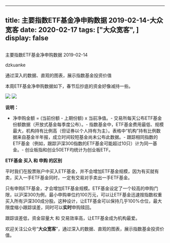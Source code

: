 
---
title:   主要指数ETF基金净申购数据 2019-02-14-大众宽客
date: 2020-02-17
tags: ["大众宽客", ]
display: false
---


## 



主要指数ETF基金净申购数据 2019-02-14




dzkuanke




通过深入的数据、直观的图表，展示指数基金投资价值


本周ETF基金净申购数据如下，春节后抄底的资金好像减持一些。



<img class="rich_pages js_insertlocalimg" data-ratio="1.1476091476091477" data-s="300,640" src="https://mmbiz.qpic.cn/mmbiz_png/PKw3FQPmhIhXWwxy4DuBDysibR3dicEFdYFErNduSYlic0EAhJuKiawNNJBiaUXwI47VBIw2qVl7v3SiaUBl9MibFSdNg/640?wx_fmt=png" data-type="png" data-w="962" style="">

<img class="rich_pages js_insertlocalimg" data-ratio="1.136082474226804" data-s="300,640" src="https://mmbiz.qpic.cn/mmbiz_png/PKw3FQPmhIhXWwxy4DuBDysibR3dicEFdY4VSFmASR6E08aOmvibDZJI3E6iasBKP6bJib8QVaibYNRUQm8KuSFHJxibg/640?wx_fmt=png" data-type="png" data-w="970" style="">



**说明：**
- 净申购金额 = (当前份额 - 上期份额) x 当前净值。- 交易所每天公布ETF基金份额数据（开放式基金每季度公布）。- 指数基金中，ETF基金费用最低、规模最大，机构持有比例高（但证券以个人持有为主）。表格中“机构”持有比例数据来自基金半年报，成立时间较短基金尚未公布此数据。- 跟踪相同指数的ETF基金（例如，跟踪沪深300指数的ETF基金可能超过10只）计为同一基金。- 创业板指和创业50ETF均统计为创业板ETF。




**ETF基金 买入 和 申购 的区别**



平时我们在股票账户中买入ETF基金，并不会增加ETF基金规模，因为有买就有卖，买入一手ETF基金同时，一定有交易对手卖出一手ETF基金。



只有申购ETF基金，才会增加ETF基金规模。ETF基金设定了一个较高的申购门限，以沪深300为例，最小申购单位约100万元，可以让ETF基金迅速按指数权重买入所有沪深300成分股。这种设计，让ETF基金可以保持几乎100%仓位，最大限度缩小跟踪误差，同时可以**实时**申购赎回。



跟踪误差低，资金容量大&nbsp;和 交易效率高，让ETF基金成为机构最爱。





欢迎关注公众号“**大众宽客**”，通过深入的数据、直观的图表，展示指数基金投资价值。








